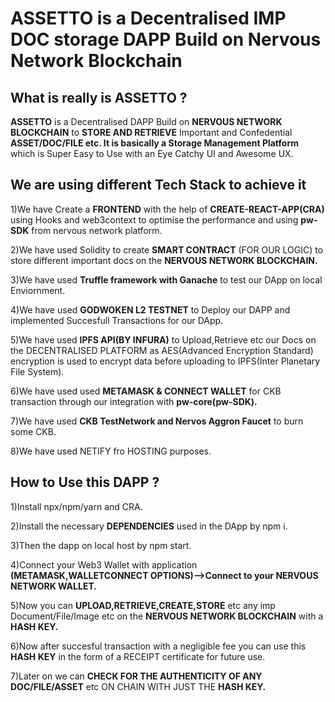 # ASSETTO is a Decentralised IMP DOC storage DAPP Build on Nervous Network Blockchain

## What is really is ASSETTO ?

<Strong>ASSETTO</Strong> is a Decentralised DAPP Build on <Strong>NERVOUS NETWORK BLOCKCHAIN</Strong> to <Strong>STORE AND RETRIEVE</Strong>
Important and Confedential <Strong>ASSET/DOC/FILE etc. It is basically a Storage Management Platform</Strong> which is Super Easy to Use with an Eye Catchy UI and Awesome UX.

## We are using different Tech Stack to achieve it

 1)We have Create a <Strong>FRONTEND</Strong> with the help of <Strong>CREATE-REACT-APP(CRA)</Strong> using Hooks and web3context to optimise the performance and using <Strong>pw-SDK</Strong> from nervous network platform.

 2)We have used Solidity to create <Strong>SMART CONTRACT</Strong> (FOR OUR LOGIC) to store different important docs on the <Strong>NERVOUS NETWORK BLOCKCHAIN.</Strong>

 3)We have used <Strong>Truffle framework with Ganache</Strong> to test our DApp on local Enviornment.

 4)We have used <Strong>GODWOKEN L2 TESTNET</Strong> to Deploy our DAPP and implemented Succesfull Transactions for our DApp.

 5)We have used <Strong>IPFS API(BY INFURA)</Strong> to Upload,Retrieve etc our Docs on the DECENTRALISED PLATFORM as AES(Advanced Encryption Standard)
   encryption is used to encrypt data before uploading to IPFS(Inter Planetary File System).

 6)We have used used <Strong>METAMASK & CONNECT WALLET</Strong> for CKB transaction through our integration with <Strong>pw-core(pw-SDK).</Strong>

 7)We have used <Strong>CKB TestNetwork and Nervos Aggron Faucet</Strong> to burn some CKB.

 8)We have used NETIFY fro HOSTING purposes.

## How to Use this DAPP ?

 1)Install npx/npm/yarn and CRA.

 2)Install the necessary <Strong>DEPENDENCIES</Strong> used in the DApp by npm i.

 3)Then the dapp on local host by npm start.

 4)Connect your Web3 Wallet with application <Strong>(METAMASK,WALLETCONNECT OPTIONS)-->Connect to your NERVOUS NETWORK WALLET.</Strong>

 5)Now you can <Strong>UPLOAD,RETRIEVE,CREATE,STORE</Strong> etc any imp Document/File/Image etc on the <Strong>NERVOUS NETWORK BLOCKCHAIN</Strong> with   a <Strong>HASH KEY.</Strong>

 6)Now after succesful transaction with a negligible fee you can use this <Strong>HASH KEY</Strong> in the form of a RECEIPT certificate for future use.

 7)Later on we can <Strong>CHECK FOR THE AUTHENTICITY OF ANY DOC/FILE/ASSET</Strong> etc ON CHAIN WITH JUST THE <Strong>HASH KEY.</Strong>
